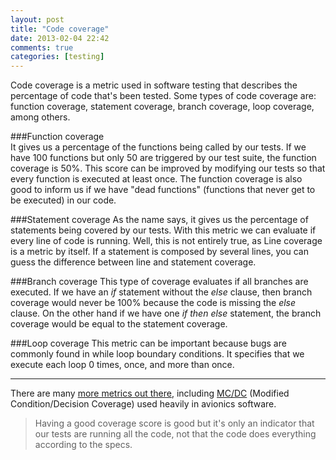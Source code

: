 ```yaml
---
layout: post
title: "Code coverage"
date: 2013-02-04 22:42
comments: true
categories: [testing]
---
```

Code coverage is a metric used in software testing that describes the percentage of code that's been tested.
Some types of code coverage are: function coverage, statement coverage, branch coverage, loop coverage, among others.

###Function coverage  
It gives us a percentage of the functions being called by our tests. If we have 100 functions but only 50 are triggered by our test suite, 
the function coverage is 50%. This score can be improved by modifying our tests so that every function is executed at least once. The function 
coverage is also good to inform us if we have "dead functions" (functions that never get to be executed) in our code.

###Statement coverage
As the name says, it gives us the percentage of statements being covered by our tests. With this metric we can evaluate if every line of code is running.
 Well, this is not entirely true, as Line coverage is a metric by itself. If a statement is composed by several lines, you can guess the difference 
 between line and statement coverage.

###Branch coverage
This type of coverage evaluates if all branches are executed. If we have an *if* statement without the *else* clause, then branch coverage would never be 
100% because the code is missing the *else* clause. On the other hand if we have one *if then else* statement, the branch coverage would be equal to the
 statement coverage.

###Loop coverage
This metric can be important because bugs are commonly found in while loop boundary conditions. It specifies that we execute each loop 0 times, once, 
and more than once.

----

There are many [more metrics out there](http://www.kaner.com/pdfs/negligence_and_testing_coverage.pdf), including [MC/DC](http://en.wikipedia.org/wiki/Modified_condition/decision_coverage)
 (Modified Condition/Decision Coverage) used heavily in avionics software.
 
>Having a good coverage score is good but it's only an indicator that our tests are running all the code, not that the code does everything 
according to the specs.
